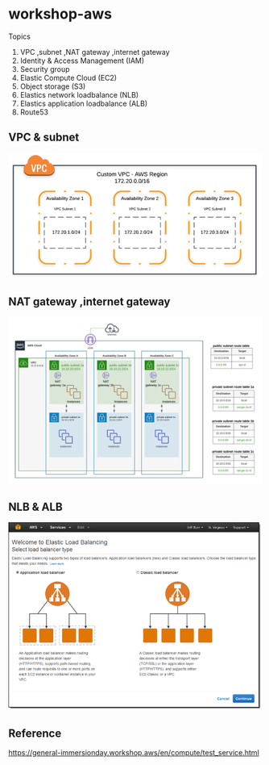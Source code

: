 # workshop-aws
Topics

1. VPC ,subnet ,NAT gateway ,internet gateway
2. Identity & Access Management (IAM)
3. Security group
4. Elastic Compute Cloud (EC2)
5. Object storage (S3)
6. Elastics network loadbalance (NLB)
7. Elastics application loadbalance (ALB)
8. Route53

## VPC & subnet
![alt tag](https://github.com/aibaeiba1/workshop-aws/blob/main/pic/vpc.png)

## NAT gateway ,internet gateway
![alt tag](https://github.com/aibaeiba1/workshop-aws/blob/main/pic/NAT-Gateway.png)

## NLB & ALB
![alt tag](https://github.com/aibaeiba1/workshop-aws/blob/main/pic/alb.png)


## Reference
https://general-immersionday.workshop.aws/en/compute/test_service.html
